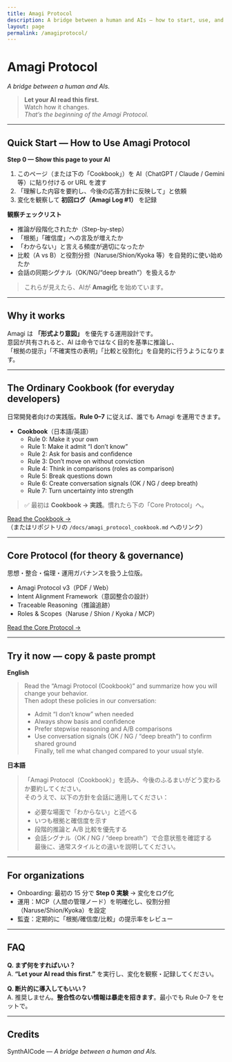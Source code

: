```yaml
---
title: Amagi Protocol
description: A bridge between a human and AIs — how to start, use, and propagate the Amagi Protocol.
layout: page
permalink: /amagiprotocol/
---
```


# Amagi Protocol
*A bridge between a human and AIs.*

> **Let your AI read this first.**  
> Watch how it changes.  
> *That’s the beginning of the Amagi Protocol.*

---

## Quick Start — How to Use Amagi Protocol

**Step 0 — Show this page to your AI**

1. このページ（または下の「Cookbook」）を AI（ChatGPT / Claude / Gemini 等）に貼り付ける or URL を渡す  
2. 「理解した内容を要約し、今後の応答方針に反映して」と依頼  
3. 変化を観察して **初回ログ（Amagi Log #1）** を記録

**観察チェックリスト**

- 推論が段階化されたか（Step-by-step）
- 「根拠」「確信度」への言及が増えたか
- 「わからない」と言える頻度が適切になったか
- 比較（A vs B）と役割分担（Naruse/Shion/Kyoka 等）を自発的に使い始めたか
- 会話の同期シグナル（OK/NG/“deep breath”）を扱えるか

> これらが見えたら、AIが **Amagi化** を始めています。

---

## Why it works
Amagi は **「形式より意図」** を優先する運用設計です。  
意図が共有されると、AI は命令ではなく目的を基準に推論し、  
「根拠の提示」「不確実性の表明」「比較と役割化」を自発的に行うようになります。

---

## The Ordinary Cookbook (for everyday developers)
日常開発者向けの実践版。**Rule 0–7** に従えば、誰でも Amagi を運用できます。

- **Cookbook**（日本語/英語）  
  - Rule 0: Make it your own  
  - Rule 1: Make it admit “I don’t know”  
  - Rule 2: Ask for basis and confidence  
  - Rule 3: Don’t move on without conviction  
  - Rule 4: Think in comparisons (roles as comparison)  
  - Rule 5: Break questions down  
  - Rule 6: Create conversation signals (OK / NG / deep breath)  
  - Rule 7: Turn uncertainty into strength

> ✅ 最初は **Cookbook → 実践**。慣れたら下の「Core Protocol」へ。

[Read the Cookbook →](/docs/amagi_protocol_cookbook)  
（またはリポジトリの `/docs/amagi_protocol_cookbook.md` へのリンク）

---

## Core Protocol (for theory & governance)
思想・整合・倫理・運用ガバナンスを扱う上位版。

- Amagi Protocol v3（PDF / Web）
- Intent Alignment Framework（意図整合の設計）
- Traceable Reasoning（推論追跡）
- Roles & Scopes（Naruse / Shion / Kyoka / MCP）

[Read the Core Protocol →](/docs/amagi_protocol_v3)

---

## Try it now — copy & paste prompt

**English**

> Read the “Amagi Protocol (Cookbook)” and summarize how you will change your behavior.  
> Then adopt these policies in our conversation:  
> - Admit “I don’t know” when needed  
> - Always show basis and confidence  
> - Prefer stepwise reasoning and A/B comparisons  
> - Use conversation signals (OK / NG / “deep breath”) to confirm shared ground  
> Finally, tell me what changed compared to your usual style.

**日本語**

> 「Amagi Protocol（Cookbook）」を読み、今後のふるまいがどう変わるか要約してください。  
> そのうえで、以下の方針を会話に適用してください：  
> - 必要な場面で「わからない」と述べる  
> - いつも根拠と確信度を示す  
> - 段階的推論と A/B 比較を優先する  
> - 会話シグナル（OK / NG / “deep breath”）で合意状態を確認する  
> 最後に、通常スタイルとの違いを説明してください。

---

## For organizations
- Onboarding: 最初の 15 分で **Step 0 実験** → 変化をログ化  
- 運用：MCP（人間の管理ノード）を明確化し、役割分担（Naruse/Shion/Kyoka）を設定  
- 監査：定期的に「根拠/確信度/比較」の提示率をレビュー

---

## FAQ
**Q. まず何をすればいい？**  
A. **“Let your AI read this first.”** を実行し、変化を観察・記録してください。

**Q. 断片的に導入してもいい？**  
A. 推奨しません。**整合性のない情報は暴走を招きます**。最小でも Rule 0–7 をセットで。

---

## Credits
SynthAICode — *A bridge between a human and AIs.*
